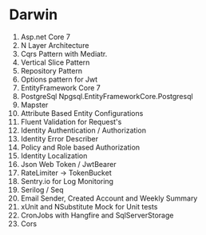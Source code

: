 # Darwin

1. Asp.net Core 7
2. N Layer Architecture
3. Cqrs Pattern with Mediatr.
4. Vertical Slice Pattern
5. Repository Pattern
6. Options pattern for Jwt
7. EntityFramework Core 7
8. PostgreSql Npgsql.EntityFrameworkCore.Postgresql
9. Mapster
10. Attribute Based Entity Configurations
11. Fluent Validation for Request's
12. Identity Authentication / Authorization
13. Identity Error Describer
14. Policy and Role based Authorization
15. Identity Localization
16. Json Web Token / JwtBearer
17. RateLimiter -> TokenBucket
18. Sentry.io for Log Monitoring
19. Serilog / Seq
20. Email Sender, Created Account and Weekly Summary
21. xUnit and NSubstitute Mock for Unit tests 
22. CronJobs with Hangfire and SqlServerStorage
23. Cors
